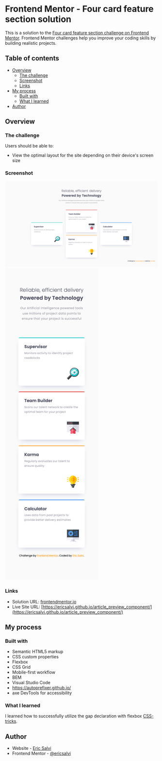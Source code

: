 # Frontend Mentor - Four card feature section solution

This is a solution to the [Four card feature section challenge on Frontend Mentor](https://www.frontendmentor.io/challenges/four-card-feature-section-weK1eFYK). Frontend Mentor challenges help you improve your coding skills by building realistic projects. 

## Table of contents

- [Overview](#overview)
  - [The challenge](#the-challenge)
  - [Screenshot](#screenshot)
  - [Links](#links)
- [My process](#my-process)
  - [Built with](#built-with)
  - [What I learned](#what-i-learned) 
- [Author](#author)

## Overview

### The challenge

Users should be able to:

- View the optimal layout for the site depending on their device's screen size

### Screenshot

![Desktop Design Solution](./design/desktop-design-solution.png)
![Mobile Design](./design/mobile-design-solution.png)

### Links

- Solution URL: [frontendmentor.io](https://www.frontendmentor.io/solutions/article-preview-and-the-mobilefirst-approach-using-flex-and-grid-9v1heqcHn)
- Live Site URL: [https://ericsalvi.github.io/article_preview_component/](https://ericsalvi.github.io/article_preview_component/)

## My process

### Built with

- Semantic HTML5 markup
- CSS custom properties
- Flexbox
- CSS Grid
- Mobile-first workflow
- BEM
- Visual Studio Code
- https://autoprefixer.github.io/
- axe DevTools for accessibility

### What I learned

I learned how to successfully utilize the gap declaration with flexbox [CSS-tricks](https://css-tricks.com/almanac/properties/g/gap/).

## Author

- Website - [Eric Salvi](https://github.com/ericsalvi)
- Frontend Mentor - [@ericsalvi](https://www.frontendmentor.io/profile/ericsalvi)